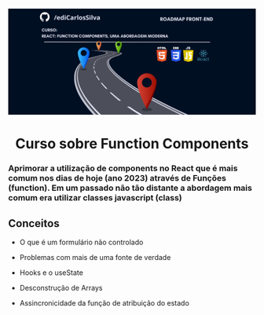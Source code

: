 ![Imagem capa do projeto Sobre curo de Styled-components com React](./imagens/capa.png)

<h1 align="center">Curso sobre Function Components</h1>

### Aprimorar a utilização de components no React que é mais comum nos dias de hoje (ano 2023) através de Funções (function). Em um passado não tão distante a abordagem mais comum era utilizar classes javascript (class)

## Conceitos

- O que é um formulário não controlado

- Problemas com mais de uma fonte de verdade

- Hooks e o useState

- Desconstrução de Arrays

- Assincronicidade da função de atribuição do estado